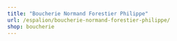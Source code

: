 ```yaml
---
title: "Boucherie Normand Forestier Philippe"
url: /espalion/boucherie-normand-forestier-philippe/
shop: boucherie
---
```

